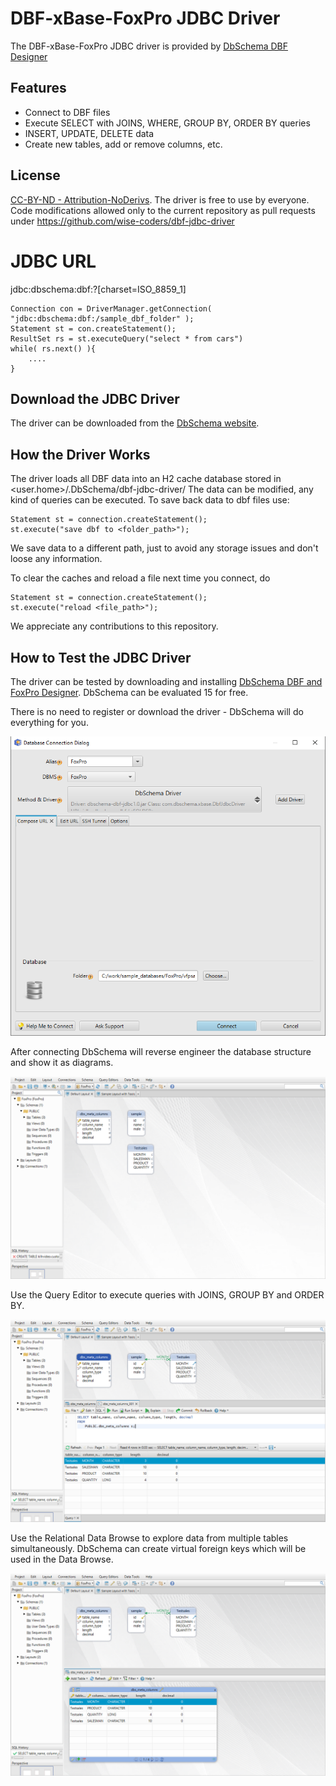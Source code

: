 # DBF-xBase-FoxPro JDBC Driver

The DBF-xBase-FoxPro JDBC driver is provided by [DbSchema DBF Designer](https://dbschema.com/database-designer/FoxPro.html)

## Features

* Connect to DBF files
* Execute SELECT with JOINS, WHERE, GROUP BY, ORDER BY queries
* INSERT, UPDATE, DELETE data
* Create new tables, add or remove columns, etc.

## License

[CC-BY-ND - Attribution-NoDerivs](https://creativecommons.org/licenses/by-nd/4.0/).
The driver is free to use by everyone.
Code modifications allowed only to the current repository as pull requests under
https://github.com/wise-coders/dbf-jdbc-driver

# JDBC URL

jdbc:dbschema:dbf:<folder-with-dbf-files>?[charset=ISO_8859_1]


```
Connection con = DriverManager.getConnection( "jdbc:dbschema:dbf:/sample_dbf_folder" );
Statement st = con.createStatement();
ResultSet rs = st.executeQuery("select * from cars")
while( rs.next() ){
    ....
}
```

## Download the JDBC Driver

The driver can be downloaded from the [DbSchema website](https://dbschema.com/jdbc-drivers/DBFJdbcDriver.zip).

## How the Driver Works

The driver loads all DBF data into an H2 cache database stored in <user.home>/.DbSchema/dbf-jdbc-driver/
The data can be modified, any kind of queries can be executed.
To save back data to dbf files use:

```
Statement st = connection.createStatement();
st.execute("save dbf to <folder_path>");
```

We save data to a different path, just to avoid any storage issues and don't loose any information.

To clear the caches and reload a file next time you connect, do
```
Statement st = connection.createStatement();
st.execute("reload <file_path>");
```



We appreciate any contributions to this repository.



## How to Test the JDBC Driver

The driver can be tested by downloading and installing [DbSchema DBF and FoxPro Designer](https://dbschema.com). 
DbSchema can be evaluated 15 for free.

There is no need to register or download the driver - DbSchema will do everything for you.

![DBF xBase Connection Dialog](resources/images/dbschema-dbf-connection-dialog.png)

After connecting DbSchema will reverse engineer the database structure and show it as diagrams.

![DBF Database Diagrams using DbSchema](resources/images/dbschema-dbf-gui-designer.png)

Use the Query Editor to execute queries with JOINS, GROUP BY and ORDER BY.

![xBase DBF Query Editor](resources/images/dbschema-dbf-query-editor.png)

Use the Relational Data Browse to explore data from multiple tables simultaneously.
DbSchema can create virtual foreign keys which will be used in the Data Browse.

![xBase DBF Query Editor](resources/images/dbschema-dbf-relational-data-browse.png)



